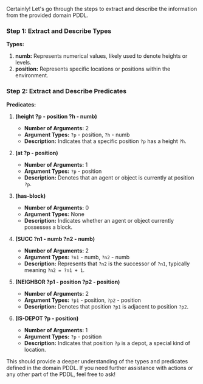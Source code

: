 Certainly! Let's go through the steps to extract and describe the information from the provided domain PDDL.

### Step 1: Extract and Describe Types

**Types:**
1. **numb:** Represents numerical values, likely used to denote heights or levels.
2. **position:** Represents specific locations or positions within the environment.

### Step 2: Extract and Describe Predicates

**Predicates:**
1. **(height ?p - position ?h - numb)**
   - **Number of Arguments:** 2
   - **Argument Types:** `?p` - position, `?h` - numb
   - **Description:** Indicates that a specific position `?p` has a height `?h`.

2. **(at ?p - position)**
   - **Number of Arguments:** 1
   - **Argument Types:** `?p` - position
   - **Description:** Denotes that an agent or object is currently at position `?p`.

3. **(has-block)**
   - **Number of Arguments:** 0
   - **Argument Types:** None
   - **Description:** Indicates whether an agent or object currently possesses a block.

4. **(SUCC ?n1 - numb ?n2 - numb)**
   - **Number of Arguments:** 2
   - **Argument Types:** `?n1` - numb, `?n2` - numb
   - **Description:** Represents that `?n2` is the successor of `?n1`, typically meaning `?n2 = ?n1 + 1`.

5. **(NEIGHBOR ?p1 - position ?p2 - position)**
   - **Number of Arguments:** 2
   - **Argument Types:** `?p1` - position, `?p2` - position
   - **Description:** Denotes that position `?p1` is adjacent to position `?p2`.

6. **(IS-DEPOT ?p - position)**
   - **Number of Arguments:** 1
   - **Argument Types:** `?p` - position
   - **Description:** Indicates that position `?p` is a depot, a special kind of location.

This should provide a deeper understanding of the types and predicates defined in the domain PDDL. If you need further assistance with actions or any other part of the PDDL, feel free to ask!